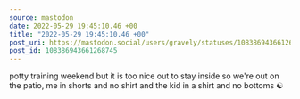 ```yaml
---
source: mastodon
date: 2022-05-29 19:45:10.46 +00
title: "2022-05-29 19:45:10.46 +00"
post_uri: https://mastodon.social/users/gravely/statuses/108386943661268745
post_id: 108386943661268745
---
```

potty training weekend but it is too nice out to stay inside so we're out on the patio, me in shorts and no shirt and the kid in a shirt and no bottoms ☯️


